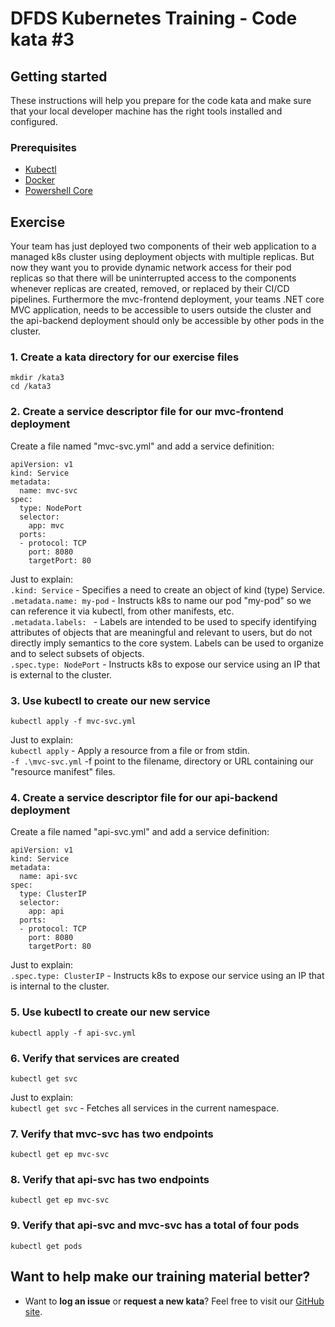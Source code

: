 DFDS Kubernetes Training - Code kata #3
======================================

## Getting started

These instructions will help you prepare for the code kata and make sure that your local developer machine has the right tools installed and configured.

### Prerequisites

* [Kubectl](https://kubernetes.io/docs/tasks/tools/install-kubectl/)
* [Docker](https://www.docker.com/products/docker-desktop)
* [Powershell Core](https://docs.microsoft.com/en-us/powershell/scripting/install/installing-powershell?view=powershell-6)

## Exercise

Your team has just deployed two components of their web application to a managed k8s cluster using deployment objects with multiple replicas. But now they want you to provide dynamic network access for their pod replicas so that there will be uninterrupted access to the components whenever replicas are created, removed, or replaced by their CI/CD pipelines. Furthermore the mvc-frontend deployment, your teams .NET core MVC application, needs to be accessible to users outside the cluster and the api-backend deployment should only be accessible by other pods in the cluster.

### 1. Create a kata directory for our exercise files
`mkdir /kata3`<br/>
`cd /kata3`

### 2. Create a service descriptor file for our mvc-frontend deployment
Create a file named "mvc-svc.yml" and add a service definition:

```
apiVersion: v1
kind: Service
metadata:
  name: mvc-svc
spec:
  type: NodePort
  selector:
    app: mvc
  ports:
  - protocol: TCP
    port: 8080
    targetPort: 80
```

Just to explain: <br/>
`.kind: Service` - Specifies a need to create an object of kind (type) Service. <br/>
`.metadata.name: my-pod` - Instructs k8s to name our pod "my-pod" so we can reference it via kubectl, from other manifests, etc. <br/>
`.metadata.labels: ` - Labels are intended to be used to specify identifying attributes of objects that are meaningful and relevant to users, but do not directly imply semantics to the core system. Labels can be used to organize and to select subsets of objects.<br/>
`.spec.type: NodePort` - Instructs k8s to expose our service using an IP that is external to the cluster. <br/>

### 3. Use kubectl to create our new service
`kubectl apply -f mvc-svc.yml`

Just to explain: <br/>
`kubectl apply` - Apply a resource from a file or from stdin. <br/>
`-f .\mvc-svc.yml` -f point to the filename, directory or URL containing our "resource manifest" files.

### 4. Create a service descriptor file for our api-backend deployment
Create a file named "api-svc.yml" and add a service definition:

```
apiVersion: v1
kind: Service
metadata:
  name: api-svc
spec:
  type: ClusterIP
  selector:
    app: api
  ports:
  - protocol: TCP
    port: 8080
    targetPort: 80
```

Just to explain: <br/>
`.spec.type: ClusterIP` - Instructs k8s to expose our service using an IP that is internal to the cluster. <br/>

### 5. Use kubectl to create our new service
`kubectl apply -f api-svc.yml`

### 6. Verify that services are created
`kubectl get svc`

Just to explain: <br/>
`kubectl get svc` - Fetches all services in the current namespace. <br/>

### 7. Verify that mvc-svc has two endpoints
`kubectl get ep mvc-svc`

### 8. Verify that api-svc has two endpoints
`kubectl get ep mvc-svc`

### 9. Verify that api-svc and mvc-svc has a total of four pods
`kubectl get pods`

## Want to help make our training material better?

 * Want to **log an issue** or **request a new kata**? Feel free to visit our [GitHub site](https://github.com/dfds/roadmap/issues).
 